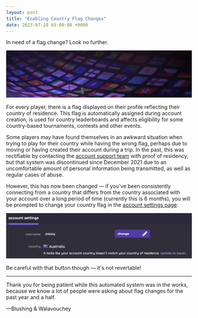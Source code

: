 ```yaml
---
layout: post
title: "Enabling Country Flag Changes"
date: 2023-07-28 03:00:00 +0000
---
```


In need of a flag change? Look no further.

![](/wiki/shared/news/2023-07-28-flag-change-updates/banner.jpg)

For every player, there is a flag displayed on their profile reflecting their country of residence. This flag is automatically assigned during account creation, is used for country leaderboards and affects eligibility for some country-based tournaments, contests and other events.

Some players may have found themselves in an awkward situation when trying to play for their country while having the wrong flag, perhaps due to moving or having created their account during a trip. In the past, this was rectifiable by contacting the [account support team](/wiki/People/Account_support_team) with proof of residency, but that system was discontinued since December 2021 due to an uncomfortable amount of personal information being transmitted, as well as regular cases of abuse.

However, this has now been changed — if you've been consistently connecting from a country that differs from the country associated with your account over a long period of time (currently this is 6 months), you will be prompted to change your country flag in the [account settings page](https://osu.ppy.sh/home/account/edit):

![Flag change prompt](/wiki/shared/news/2023-07-28-flag-change-updates/flag-change-prompt.jpg)

Be careful with that button though — it's not revertable!

---

Thank you for being patient while this automated system was in the works, because we know a lot of people were asking about flag changes for the past year and a half.

—Blushing & Walavouchey
